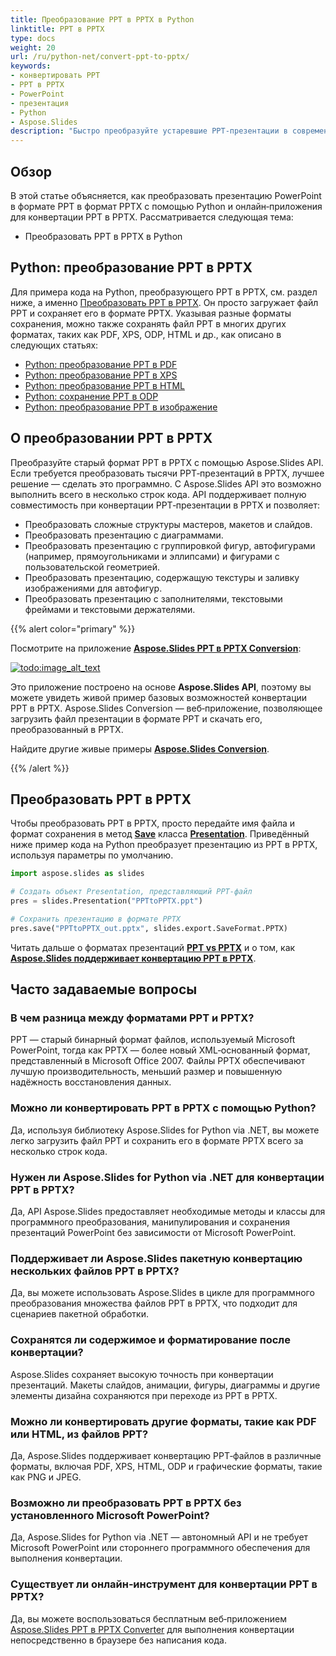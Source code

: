 ```yaml
---
title: Преобразование PPT в PPTX в Python
linktitle: PPT в PPTX
type: docs
weight: 20
url: /ru/python-net/convert-ppt-to-pptx/
keywords:
- конвертировать PPT
- PPT в PPTX
- PowerPoint
- презентация
- Python
- Aspose.Slides
description: "Быстро преобразуйте устаревшие PPT‑презентации в современные PPTX с помощью Python и Aspose.Slides — понятный учебник, бесплатные примеры кода, без зависимости от Microsoft Office."
---
```


## **Обзор**

В этой статье объясняется, как преобразовать презентацию PowerPoint в формате PPT в формат PPTX с помощью Python и онлайн‑приложения для конвертации PPT в PPTX. Рассматривается следующая тема:

- Преобразовать PPT в PPTX в Python

## **Python: преобразование PPT в PPTX**

Для примера кода на Python, преобразующего PPT в PPTX, см. раздел ниже, а именно [Преобразовать PPT в PPTX](#convert-ppt-to-pptx). Он просто загружает файл PPT и сохраняет его в формате PPTX. Указывая разные форматы сохранения, можно также сохранять файл PPT в многих других форматах, таких как PDF, XPS, ODP, HTML и др., как описано в следующих статьях:

- [Python: преобразование PPT в PDF](https://docs.aspose.com/slides/python-net/convert-powerpoint-to-pdf/)
- [Python: преобразование PPT в XPS](https://docs.aspose.com/slides/python-net/convert-powerpoint-to-xps/)
- [Python: преобразование PPT в HTML](https://docs.aspose.com/slides/python-net/convert-powerpoint-to-html/)
- [Python: сохранение PPT в ODP](https://docs.aspose.com/slides/python-net/save-presentation/)
- [Python: преобразование PPT в изображение](https://docs.aspose.com/slides/python-net/convert-powerpoint-to-png/)

## **О преобразовании PPT в PPTX**

Преобразуйте старый формат PPT в PPTX с помощью Aspose.Slides API. Если требуется преобразовать тысячи PPT‑презентаций в PPTX, лучшее решение — сделать это программно. С Aspose.Slides API это возможно выполнить всего в несколько строк кода. API поддерживает полную совместимость при конвертации PPT‑презентации в PPTX и позволяет:

- Преобразовать сложные структуры мастеров, макетов и слайдов.
- Преобразовать презентацию с диаграммами.
- Преобразовать презентацию с группировкой фигур, автофигурами (например, прямоугольниками и эллипсами) и фигурами с пользовательской геометрией.
- Преобразовать презентацию, содержащую текстуры и заливку изображениями для автофигур.
- Преобразовать презентацию с заполнителями, текстовыми фреймами и текстовыми держателями.

{{% alert color="primary" %}}

Посмотрите на приложение [**Aspose.Slides PPT в PPTX Conversion**](https://products.aspose.app/slides/conversion/ppt-to-pptx):

[](https://products.aspose.app/slides/conversion/ppt-to-pptx)

[![todo:image_alt_text](ppt-to-pptx.png)](https://products.aspose.app/slides/conversion/ppt-to-pptx)

Это приложение построено на основе **Aspose.Slides API**, поэтому вы можете увидеть живой пример базовых возможностей конвертации PPT в PPTX. Aspose.Slides Conversion — веб‑приложение, позволяющее загрузить файл презентации в формате PPT и скачать его, преобразованный в PPTX.

Найдите другие живые примеры [**Aspose.Slides Conversion**](https://products.aspose.app/slides/conversion/).

{{% /alert %}}

## **Преобразовать PPT в PPTX**

Чтобы преобразовать PPT в PPTX, просто передайте имя файла и формат сохранения в метод [**Save**](https://reference.aspose.com/slides/python-net/aspose.slides/presentation/) класса [**Presentation**](https://reference.aspose.com/slides/python-net/aspose.slides/presentation/). Приведённый ниже пример кода на Python преобразует презентацию из PPT в PPTX, используя параметры по умолчанию.

```python
import aspose.slides as slides

# Создать объект Presentation, представляющий PPT‑файл
pres = slides.Presentation("PPTtoPPTX.ppt")

# Сохранить презентацию в формате PPTX
pres.save("PPTtoPPTX_out.pptx", slides.export.SaveFormat.PPTX)
```

Читать дальше о форматах презентаций [**PPT vs PPTX**](/slides/ru/python-net/ppt-vs-pptx/) и о том, как [**Aspose.Slides поддерживает конвертацию PPT в PPTX**](/slides/ru/python-net/convert-ppt-to-pptx/).

## Часто задаваемые вопросы

### **В чем разница между форматами PPT и PPTX?**

PPT — старый бинарный формат файлов, используемый Microsoft PowerPoint, тогда как PPTX — более новый XML‑основанный формат, представленный в Microsoft Office 2007. Файлы PPTX обеспечивают лучшую производительность, меньший размер и повышенную надёжность восстановления данных.

### **Можно ли конвертировать PPT в PPTX с помощью Python?**

Да, используя библиотеку Aspose.Slides for Python via .NET, вы можете легко загрузить файл PPT и сохранить его в формате PPTX всего за несколько строк кода.

### **Нужен ли Aspose.Slides for Python via .NET для конвертации PPT в PPTX?**

Да, API Aspose.Slides предоставляет необходимые методы и классы для программного преобразования, манипулирования и сохранения презентаций PowerPoint без зависимости от Microsoft PowerPoint.

### **Поддерживает ли Aspose.Slides пакетную конвертацию нескольких файлов PPT в PPTX?**

Да, вы можете использовать Aspose.Slides в цикле для программного преобразования множества файлов PPT в PPTX, что подходит для сценариев пакетной обработки.

### **Сохранятся ли содержимое и форматирование после конвертации?**

Aspose.Slides сохраняет высокую точность при конвертации презентаций. Макеты слайдов, анимации, фигуры, диаграммы и другие элементы дизайна сохраняются при переходе из PPT в PPTX.

### **Можно ли конвертировать другие форматы, такие как PDF или HTML, из файлов PPT?**

Да, Aspose.Slides поддерживает конвертацию PPT‑файлов в различные форматы, включая PDF, XPS, HTML, ODP и графические форматы, такие как PNG и JPEG.

### **Возможно ли преобразовать PPT в PPTX без установленного Microsoft PowerPoint?**

Да, Aspose.Slides for Python via .NET — автономный API и не требует Microsoft PowerPoint или стороннего программного обеспечения для выполнения конвертации.

### **Существует ли онлайн‑инструмент для конвертации PPT в PPTX?**

Да, вы можете воспользоваться бесплатным веб‑приложением [Aspose.Slides PPT в PPTX Converter](https://products.aspose.app/slides/conversion/ppt-to-pptx) для выполнения конвертации непосредственно в браузере без написания кода.